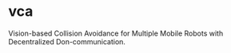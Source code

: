# vca
Vision-based Collision Avoidance for Multiple Mobile Robots with Decentralized Don-communication.
